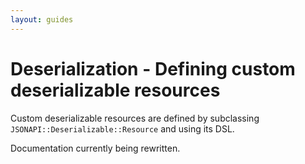 ```yaml
---
layout: guides
---
```

# Deserialization - Defining custom deserializable resources

Custom deserializable resources are defined by subclassing
`JSONAPI::Deserializable::Resource` and using its DSL.

Documentation currently being rewritten.
